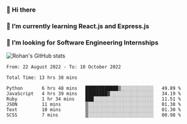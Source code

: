 ### 👋 Hi there 

<!--
**rohznmdev/rohznmdev** is a ✨ _special_ ✨ repository because its `README.md` (this file) appears on your GitHub profile.

Here are some ideas to get you started:

- 🔭 I’m currently working on ...
- 🌱 I’m currently learning Ruby and Ruby on Rails
- 👯 I’m looking to collaborate on ...
- 🤔 I’m looking for help with ...
- 💬 Ask me about ...
- 📫 How to reach me: ...
- 😄 Pronouns: ...
- ⚡ Fun fact: ...
-->
### 🌱 I’m currently learning React.js and Express.js
### 🤔 I’m looking for Software Engineering Internships
![Rohan's GitHub stats](https://github-readme-stats.vercel.app/api?username=rohznmdev&theme=dark&show_icons=true)

<!--START_SECTION:waka-->

```text
From: 22 August 2022 - To: 10 October 2022

Total Time: 13 hrs 38 mins

Python       6 hrs 48 mins   ████████████▒░░░░░░░░░░░░   49.89 %
JavaScript   4 hrs 39 mins   ████████▓░░░░░░░░░░░░░░░░   34.19 %
Ruby         1 hr 34 mins    ███░░░░░░░░░░░░░░░░░░░░░░   11.51 %
JSON         11 mins         ▒░░░░░░░░░░░░░░░░░░░░░░░░   01.38 %
Text         10 mins         ▒░░░░░░░░░░░░░░░░░░░░░░░░   01.30 %
SCSS         7 mins          ▒░░░░░░░░░░░░░░░░░░░░░░░░   00.98 %
```

<!--END_SECTION:waka-->
